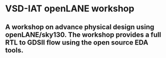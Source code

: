 # VSD-IAT openLANE workshop
## A workshop on advance physical design using openLANE/sky130. The workshop provides a full RTL to GDSII flow using the open source EDA tools.
